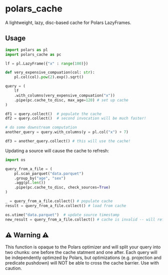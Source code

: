# polars_cache

A lightweight, lazy, disc-based cache for Polars LazyFrames.

## Usage

```python
import polars as pl
import polars_cache as pc

lf = pl.LazyFrame({"x" : range(100)})

def very_expensive_compuation(col: str):
    pl.col(col).pow(2).exp().sqrt()

query = (
    lf
    .with_columns(very_expensive_compuation("x"))
    .pipe(pc.cache_to_disc, max_age=120) # set up cache
)

df1 = query.collect()  # populate the cache
df2 = query.collect()  # second invocation will be much faster!

# do some downstream computation
another_query = query.with_columns(y = pl.col("x") + 7)

df3 = another_query.collect() # this will use the cache!
```

Updating a source will cause the cache to refresh:

```python
import os

query_from_a_file = (
    pl.scan_parquet("data.parquet")
    .group_by("age", "sex")
    .agg(pl.len())
    .pipe(pc.cache_to_disc, check_sources=True)
)

_ = query_from_a_file.collect() # populate cache
result = query_from_a_file.collect() # load from cache

os.utime("data.parquet")  # update source timestamp
new_result = query_from_a_file.collect() # cache is invalid -- will refresh
```

## ⚠️ Warning ⚠️

This function is opaque to the Polars optimizer and will split your query into
two chunks: one before the cache statment and one after. Each query will be
independently optimzed by Polars, but optimizations (e.g. projection and
predicate pushdown) will NOT be able to cross the cache barrier. Use with
caution.
